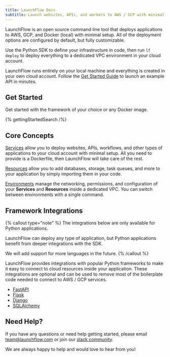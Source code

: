 ```yaml
---
title: LaunchFlow Docs
subtitle: Launch websites, APIs, and workers to AWS / GCP with minimal configuration
---
```


LaunchFlow is an open source command line tool that deploys applications to AWS, GCP, and Docker (local) with minimal setup. All of the deployment options are configured by default, but fully customizable.

Use the Python SDK to define your infrastructure in code, then run `lf deploy` to deploy everything to a dedicated VPC environment in your cloud account.

LaunchFlow runs entirely on your local machine and everything is created in your own cloud account. Follow the [Get Started Guide](/docs/get-started) to launch an example API in minutes.

## Get Started

Get started with the framework of your choice or any Docker image.

{% gettingStartedSearch /%}

## Core Concepts

[Services](/docs/concepts/services) allow you to deploy websites, APIs, workflows, and other types of applications to your cloud account with minimal setup. All you need to provide is a Dockerfile, then LaunchFlow will take care of the rest.

[Resources](/docs/concepts/resources) allow you to add databases, storage, task queues, and more to your application by simply importing them in your code.

[Environments](/docs/concepts/environments) manage the networking, permissions, and configuration of your **Services** and **Resources** inside a dedicated VPC. You can switch between environments with a single command.

## Framework Integrations

{% callout type="note" %}
The integrations below are only available for Python applications.

LaunchFlow can deploy any type of application, but Python applications benefit from deeper integrations with the SDK.

We will add support for more languages in the future.
{% /callout %}

LaunchFlow provides integrations with popular Python frameworks to make it easy to connect to cloud resources inside your application. These integrations are optional and can be used to remove most of the boilerplate code needed to connect to AWS / GCP services.

- [FastAPI](/docs/framework-guides/fastapi)
- [Flask](/docs/framework-guides/flask)
- [Django](/docs/framework-guides/django)
- [SQLAlchemy](/docs/framework-guides/sqlalchemy)

## Need Help?

If you have any questions or need help getting started, please email [team@launchflow.com](mailto:team@launchflow.com) or join our [slack community](https://join.slack.com/t/launchflowusers/shared_invite/zt-280e6a5ck-zfCrKbqw5w89L~0Xl55G4w).

We are always happy to help and would love to hear from you!
